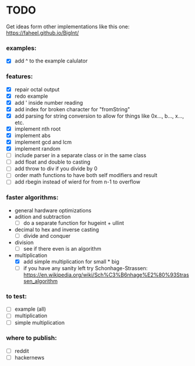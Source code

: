 # TODO

Get ideas form other implementations like this one: https://faheel.github.io/BigInt/

### examples:

- [x] add ^ to the example calulator

### features:

- [x] repair octal output
- [x] redo example
- [x] add ' inside number reading
- [x] add index for broken character for "fromString"
- [x] add parsing for string conversion to allow for things like 0x..., b..., x..., etc.
- [x] implement nth root
- [x] implement abs
- [x] implement gcd and lcm
- [x] implement random
- [ ] include parser in a separate class or in the same class
- [ ] add float and double to casting
- [ ] add throw to div if you divide by 0
- [ ] order math functions to have both self modifiers and result
- [ ] add rbegin instead of wierd for from n-1 to overflow

### faster algorithms:

- general hardware optimizations
- adition and subtraction
    - [ ] do a separate function for hugeint + ullint
- decimal to hex and inverse casting
    - [ ] divide and conquer
- division
    - [ ] see if there even is an algorithm
- multiplication
    - [x] add simple multiplication for small * big
    - [ ] if you have any sanity left try
      Schonhage-Strassen: https://en.wikipedia.org/wiki/Sch%C3%B6nhage%E2%80%93Strassen_algorithm

### to test:

- [ ] example (all)
- [ ] multiplication
- [ ] simple multiplication

### where to publish:

- [ ] reddit
- [ ] hackernews